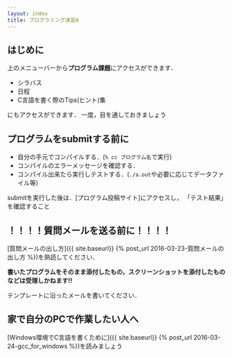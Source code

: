 ```yaml
---
layout: index
title: プログラミング演習A
---
```


## はじめに
上のメニューバーから**プログラム課題**にアクセスができます．

* シラバス
* 日程
* C言語を書く際のTips(ヒント)集

にもアクセスができます．
一度，目を通しておきましょう

## プログラムをsubmitする前に

* 自分の手元でコンパイルする．(`% cc プログラム名`で実行)
* コンパイルのエラーメッセージを確認する．
* コンパイル出来たら実行しテストする．(`./a.out`や必要に応じてデータファイル等)

submitを実行した後は．[プログラム投稿サイト]にアクセスし， 「テスト結果」を確認すること

## ！！！！質問メールを送る前に！！！！
[質問メールの出し方]({{ site.baseurl}} {% post_url 2016-03-23-質問メールの出し方 %})を熟読してください．

**書いたプログラムをそのまま添付したもの，スクリーンショットを添付したものなどは受理しかねます!!**

テンプレートに沿ったメールを書いてください．

## 家で自分のPCで作業したい人へ
[Windows環境でC言語を書くために]({{ site.baseurl}} {% post_url 2016-03-24-gcc_for_windows %})を読みましょう

